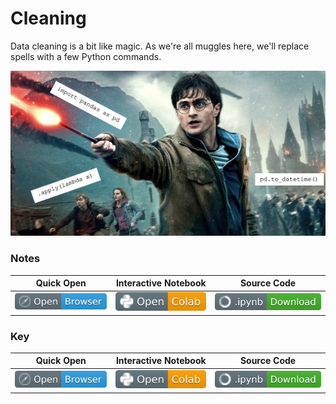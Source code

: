 # Cleaning 

Data cleaning is a bit like magic. As we're all muggles here, we'll replace spells with a few Python commands.

![](../assets/hp.png)

### Notes
| Quick Open | Interactive Notebook | Source Code  | 
| :---------: | :-----------: | :------------: | 
| [![Link](../../tools/buttons/open-browser.svg)](https://files.node.ishaandey.com/week-3/workshop/cleaning_key.html) | [![Link](../../tools/buttons/open-colab.svg)](https://colab.research.google.com/github/ishaandey/node/blob/master/week-3/workshop/cleaning_notes.ipynb) | [![Link](../../tools/buttons/download-ipynb.svg)](https://files.node.ishaandey.com/week-3/workshop/cleaning_notes.ipynb) |

### Key
| Quick Open | Interactive Notebook | Source Code  |
| :---------: | :-----------: | :------------: |
| [![Link](../../tools/buttons/open-browser.svg)](https://files.node.ishaandey.com/week-3/workshop/cleaning_key.html) | [![Link](../../tools/buttons/open-colab.svg)](https://colab.research.google.com/github/ishaandey/node/blob/master/week-3/workshop/cleaning_key.ipynb) | [![Link](../../tools/buttons/download-ipynb.svg)](https://files.node.ishaandey.com/week-3/workshop/cleaning_key.ipynb) |